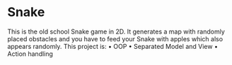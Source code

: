 # Snake
This is the old school Snake game in 2D. It generates a map with randomly placed obstacles and you have to feed your Snake with apples which also appears randomly.
This project is:
  • OOP
  • Separated Model and View
  • Action handling
